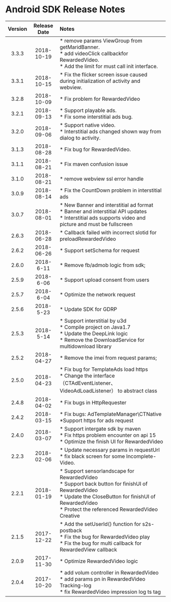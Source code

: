 # Android SDK Release Notes

| Version | Release Date | Notes                                                        |
| :-----: | :----------: | :----------------------------------------------------------- |
|  3.3.3  |  2018-10-19  | * remove params ViewGroup from getMaridBanner. </br>  * add  videoClick  callbackfor RewardedVideo. </br>   * Add the limit for must call init interface. |
|  3.3.1  |  2018-10-15  | * Fix the flicker screen issue caused during initialization of activity and webview. |
|  3.2.8  |  2018-10-09  | * Fix problem for RewardedVideo                              |
|  3.2.1  |  2018-09-13  | * Support playable ads.  </br>  * Fix some interstitial ads bug. |
|  3.2.0  |  2018-09-06  | * Support native video.  </br>  * Interstitial ads changed shown way from dialog to activity. |
|  3.1.3  |  2018-08-28  | * Fix bug for RewardedVideo.                                 |
|  3.1.1  |  2018-08-21  | * Fix maven confusion issue                                  |
|  3.1.0  |  2018-08-21  | * remove webview ssl error handle                            |
|  3.0.9  |  2018-08-14  | * Fix the CountDown problem in interstitial ads              |
|  3.0.7  |  2018-08-01  | * New Banner and interstitial ad format </br> * Banner and interstitial API updates </br>* Interstitial ads supports video and picture and must be fullscreen |
|  2.6.3  |  2018-06-28  | * Callback failed with incorrect slotid for preloadRewardedVideo |
|  2.6.2  |  2018-06-26  | * Support setSchema for request                              |
|  2.6.0  |  2018-6-11   | * Remove fb/admob logic from sdk;                            |
|  2.5.9  |  2018-6-06   | * Support upload consent from users                          |
|  2.5.7  |  2018-6-04   | * Optimize the network request                               |
|  2.5.6  |  2018-5-23   | * Update SDK for GDRP                                        |
|  2.5.3  |  2018-5-14   | * Support interstitial by u3d<br> * Compile project on Java1.7<br> * Update the DeepLink logic<br> * Remove the DownloadService for multidownload library |
|  2.5.2  |  2018-04-27  | * Remove the imei from request params;                       |
|  2.5.0  |  2018-04-23  | * Fix bug for TemplateAds load https<br> * Change the interface（CTAdEventListener、VideoAdLoadListener） to abstract class |
|  2.4.8  |  2018-04-02  | * Fix bugs in HttpRequester                                  |
|  2.4.2  |  2018-03-15  | * Fix bugs: AdTemplateManager\CTNative<br>*Support https for ads request<br> |
|  2.4.0  |  2018-03-07  | * Support intergate sdk by maven<br>* Fix https problem encounter on api 15<br>  * Optimize the finish UI for RewardedVideo |
|  2.2.3  |  2018-02-06  | * Update necessary params in requestUrl<br> * fix black screen for some Incomplete-Video. |
|  2.2.1  |  2018-01-19  | *  Support sensorlandscape for RewardedVideo<br> * Support back button for finishUI of RewardedVideo<br> * Update the CloseButton for finishUI of RewardedVideo<br> * Protect the referenced RewardedVideo Creative |
|  2.1.5  |  2017-12-22  | * Add the setUserId() function for s2s-postback<br> * Fix the bug for RewardedVideo play<br> * Fix the bug for multi callback for RewardedView callback |
|  2.0.9  |  2017-11-30  | * Optimize RewardedVideo logic                               |
|  2.0.4  |  2017-10-20  | * add volum controller in RewardedVideo<br> * add params pn in RewardedVideo Tracking-log<br>  * fix RewardedVideo impression log ts tag |

